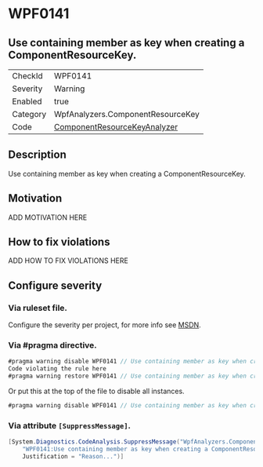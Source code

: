 # WPF0141
## Use containing member as key when creating a ComponentResourceKey.

<!-- start generated table -->
<table>
  <tr>
    <td>CheckId</td>
    <td>WPF0141</td>
  </tr>
  <tr>
    <td>Severity</td>
    <td>Warning</td>
  </tr>
  <tr>
    <td>Enabled</td>
    <td>true</td>
  </tr>
  <tr>
    <td>Category</td>
    <td>WpfAnalyzers.ComponentResourceKey</td>
  </tr>
  <tr>
    <td>Code</td>
    <td><a href="https://github.com/DotNetAnalyzers/WpfAnalyzers/blob/master/WpfAnalyzers/NodeAnalyzers/ComponentResourceKeyAnalyzer.cs">ComponentResourceKeyAnalyzer</a></td>
  </tr>
</table>
<!-- end generated table -->

## Description

Use containing member as key when creating a ComponentResourceKey.

## Motivation

ADD MOTIVATION HERE

## How to fix violations

ADD HOW TO FIX VIOLATIONS HERE

<!-- start generated config severity -->
## Configure severity

### Via ruleset file.

Configure the severity per project, for more info see [MSDN](https://msdn.microsoft.com/en-us/library/dd264949.aspx).

### Via #pragma directive.
```C#
#pragma warning disable WPF0141 // Use containing member as key when creating a ComponentResourceKey.
Code violating the rule here
#pragma warning restore WPF0141 // Use containing member as key when creating a ComponentResourceKey.
```

Or put this at the top of the file to disable all instances.
```C#
#pragma warning disable WPF0141 // Use containing member as key when creating a ComponentResourceKey.
```

### Via attribute `[SuppressMessage]`.

```C#
[System.Diagnostics.CodeAnalysis.SuppressMessage("WpfAnalyzers.ComponentResourceKey", 
    "WPF0141:Use containing member as key when creating a ComponentResourceKey.", 
    Justification = "Reason...")]
```
<!-- end generated config severity -->
